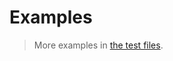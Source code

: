 # Examples

> More examples in [the test files](https://github.com/make-github-pseudonymous-again/js-skip-list/tree/main/test/src).
